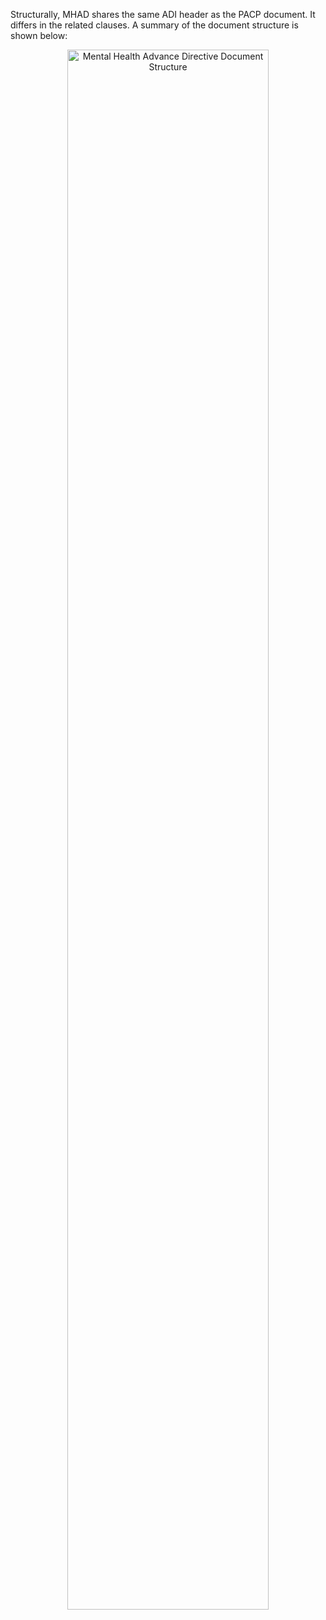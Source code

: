
Structurally, MHAD shares the same ADI header as the PACP document. It differs in the related clauses. A summary of the document structure is shown below:

<p align="center">
    <img src="./adi_mhad.png" alt="Mental Health Advance Directive Document Structure" style="width: 80%; float: none; vertical-align: middle;"/>
</p>

<br clear="all" />